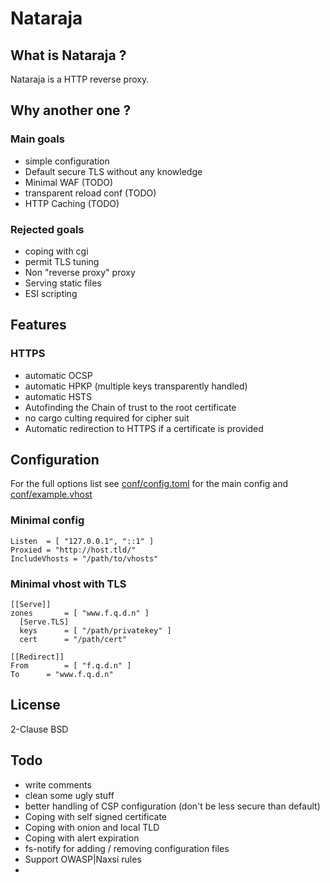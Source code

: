 # Nataraja


## What is Nataraja ?

Nataraja is a HTTP reverse proxy.


## Why another one ?

### Main goals

  * simple configuration
  * Default secure TLS without any knowledge
  * Minimal WAF (TODO)
  * transparent reload conf (TODO)
  * HTTP Caching (TODO)

### Rejected goals

  * coping with <any>cgi
  * permit TLS tuning
  * Non "reverse proxy" proxy
  * Serving static files
  * ESI scripting

## Features

### HTTPS

  * automatic OCSP
  * automatic HPKP (multiple keys transparently handled)
  * automatic HSTS
  * Autofinding the Chain of trust to the root certificate
  * no cargo culting required for cipher suit
  * Automatic redirection to HTTPS if a certificate is provided


## Configuration


For the full options list see [conf/config.toml](conf/config.toml) for the main config and [conf/example.vhost](conf/example.vhost)

### Minimal config

```
Listen	= [ "127.0.0.1", "::1" ]
Proxied	= "http://host.tld/"
IncludeVhosts = "/path/to/vhosts"
```

### Minimal vhost with TLS

```
[[Serve]]
zones		= [ "www.f.q.d.n" ]
  [Serve.TLS]
  keys		= [ "/path/privatekey" ]
  cert		= "/path/cert"

[[Redirect]]
From		= [ "f.q.d.n" ]
To		= "www.f.q.d.n"
```

## License
2-Clause BSD


## Todo

  * write comments
  * clean some ugly stuff
  * better handling of CSP configuration (don't be less secure than default)
  * Coping with self signed certificate
  * Coping with onion and local TLD
  * Coping with alert expiration
  * fs-notify for adding / removing configuration files
  * Support OWASP|Naxsi rules
  *
